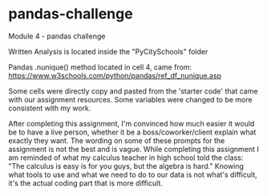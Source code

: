 # pandas-challenge
Module 4 - pandas challenge

Written Analysis is located inside the "PyCitySchools" folder

Pandas .nunique() method located in cell 4, came from: https://www.w3schools.com/python/pandas/ref_df_nunique.asp

Some cells were directly copy and pasted from the 'starter code' that came with our assignment resources. Some variables were changed to be more consistent with my work.


After completing this assignment, I'm convinced how much easier it would be to have a live person, whether it be a boss/coworker/client explain what exactly they want. The wording on some of these prompts for the assignment is not the best and is vague. While completing this assignment I am reminded of what my calculus teacher in high school told the class: "The calculus is easy is for you guys, but the algebra is hard." Knowing what tools to use and what we need to do to our data is not what's difficult, it's the actual coding part that is more difficult. 
